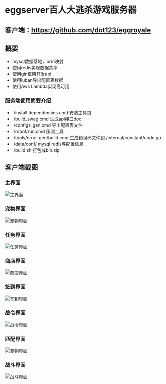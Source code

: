 # eggserver百人大逃杀游戏服务器

## 客户端：https://github.com/dot123/eggroyale

## 概要
- mysql数据落地，orm映射
- 使用redis实现数据共享
- 使用gin框架开发api
- 使用luban导出配置表数据
- 使用Aws Lambda实现高可用

### 服务端使用简要介绍
- ./install dependencies.cmd 安装工具包
- ./build_swag.cmd 生成api接口doc
- ./configs_gen.cmd 导出配置表文件
- ./robot/run.cmd 压测工具
- ./tools/error-gen/build.cmd 生成错误码文件到./internal/constant/code.go
- ./data/conf/ mysql redis等配置信息
- ./build.sh 打包成bin.zip

## 客户端截图
### 主界面
![主界面](./screenshot/01.png)

### 宠物界面
![宠物界面](./screenshot/02.png)

### 任务界面
![任务界面](./screenshot/03.png)

### 商店界面
![商店界面](./screenshot/04.png)

### 签到界面
![签到界面](./screenshot/05.png)

### 战令界面
![战令界面](./screenshot/06.png)

### 匹配界面
![宠物界面](./screenshot/07.png)

### 战斗界面
![战斗界面](./screenshot/08.png)
